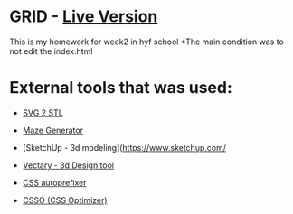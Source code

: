 # GRID - [Live Version](https://acimanx.github.io/hyf-html-css/week2)
This is my homework for week2 in hyf school
*The main condition was to not edit the index.html

# External tools that was used:

- [SVG 2 STL](http://svg2stl.com/)

- [Maze Generator](http://maze-gen.gahitsu.com/)

- [SketchUp - 3d modeling](https://www.sketchup.com/

- [Vectary - 3d Design tool](https://www.vectary.com/)

- [CSS autoprefixer](https://github.com/autoprefixer/autoprefixer.github.io/)

- [CSSO (CSS Optimizer)](https://github.com/css/csso)
